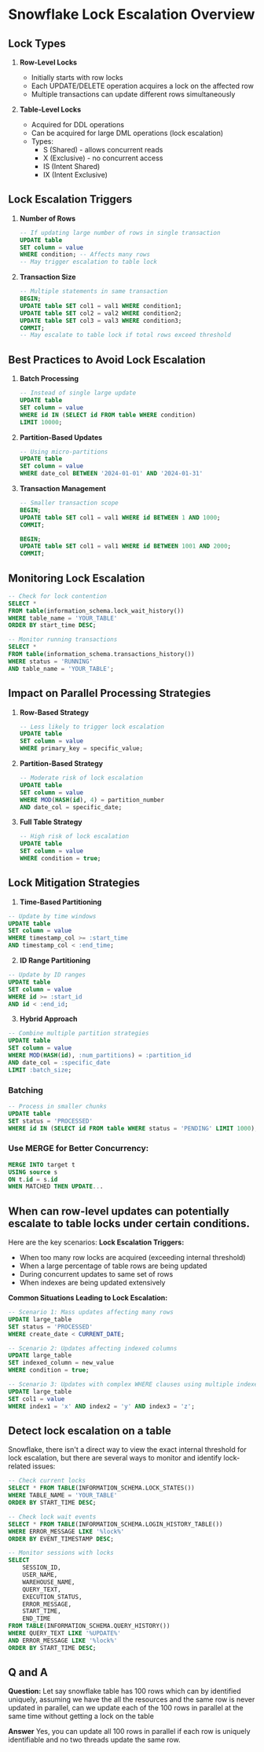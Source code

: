 # Snowflake Lock Escalation Overview

## Lock Types
1. **Row-Level Locks**
   - Initially starts with row locks
   - Each UPDATE/DELETE operation acquires a lock on the affected row
   - Multiple transactions can update different rows simultaneously

2. **Table-Level Locks**
   - Acquired for DDL operations
   - Can be acquired for large DML operations (lock escalation)
   - Types:
     - S (Shared) - allows concurrent reads
     - X (Exclusive) - no concurrent access
     - IS (Intent Shared)
     - IX (Intent Exclusive)

## Lock Escalation Triggers

1. **Number of Rows**
   ```sql
   -- If updating large number of rows in single transaction
   UPDATE table 
   SET column = value 
   WHERE condition; -- Affects many rows
   -- May trigger escalation to table lock
   ```

2. **Transaction Size**
   ```sql
   -- Multiple statements in same transaction
   BEGIN;
   UPDATE table SET col1 = val1 WHERE condition1;
   UPDATE table SET col2 = val2 WHERE condition2;
   UPDATE table SET col3 = val3 WHERE condition3;
   COMMIT;
   -- May escalate to table lock if total rows exceed threshold
   ```

## Best Practices to Avoid Lock Escalation

1. **Batch Processing**
   ```sql
   -- Instead of single large update
   UPDATE table 
   SET column = value 
   WHERE id IN (SELECT id FROM table WHERE condition)
   LIMIT 10000;
   ```

2. **Partition-Based Updates**
   ```sql
   -- Using micro-partitions
   UPDATE table 
   SET column = value 
   WHERE date_col BETWEEN '2024-01-01' AND '2024-01-31'
   ```

3. **Transaction Management**
   ```sql
   -- Smaller transaction scope
   BEGIN;
   UPDATE table SET col1 = val1 WHERE id BETWEEN 1 AND 1000;
   COMMIT;
   
   BEGIN;
   UPDATE table SET col1 = val1 WHERE id BETWEEN 1001 AND 2000;
   COMMIT;
   ```

## Monitoring Lock Escalation

```sql
-- Check for lock contention
SELECT * 
FROM table(information_schema.lock_wait_history())
WHERE table_name = 'YOUR_TABLE'
ORDER BY start_time DESC;

-- Monitor running transactions
SELECT * 
FROM table(information_schema.transactions_history())
WHERE status = 'RUNNING'
AND table_name = 'YOUR_TABLE';
```

## Impact on Parallel Processing Strategies

1. **Row-Based Strategy**
   ```sql
   -- Less likely to trigger lock escalation
   UPDATE table 
   SET column = value 
   WHERE primary_key = specific_value;
   ```

2. **Partition-Based Strategy**
   ```sql
   -- Moderate risk of lock escalation
   UPDATE table 
   SET column = value 
   WHERE MOD(HASH(id), 4) = partition_number
   AND date_col = specific_date;
   ```

3. **Full Table Strategy**
   ```sql
   -- High risk of lock escalation
   UPDATE table 
   SET column = value 
   WHERE condition = true;
   ```

## Lock Mitigation Strategies

1. **Time-Based Partitioning**
```sql
-- Update by time windows
UPDATE table 
SET column = value 
WHERE timestamp_col >= :start_time 
AND timestamp_col < :end_time;
```

2. **ID Range Partitioning**
```sql
-- Update by ID ranges
UPDATE table 
SET column = value 
WHERE id >= :start_id 
AND id < :end_id;
```

3. **Hybrid Approach**
```sql
-- Combine multiple partition strategies
UPDATE table 
SET column = value 
WHERE MOD(HASH(id), :num_partitions) = :partition_id
AND date_col = :specific_date
LIMIT :batch_size;
```

### Batching
```sql
-- Process in smaller chunks
UPDATE table 
SET status = 'PROCESSED'
WHERE id IN (SELECT id FROM table WHERE status = 'PENDING' LIMIT 1000);
```

### Use MERGE for Better Concurrency:
```sql
MERGE INTO target t
USING source s
ON t.id = s.id
WHEN MATCHED THEN UPDATE...
```

## When can row-level updates can potentially escalate to table locks under certain conditions. 

Here are the key scenarios:
**Lock Escalation Triggers:**
* When too many row locks are acquired (exceeding internal threshold)
* When a large percentage of table rows are being updated
* During concurrent updates to same set of rows
* When indexes are being updated extensively

**Common Situations Leading to Lock Escalation:**
```sql
-- Scenario 1: Mass updates affecting many rows
UPDATE large_table 
SET status = 'PROCESSED' 
WHERE create_date < CURRENT_DATE;

-- Scenario 2: Updates affecting indexed columns
UPDATE large_table 
SET indexed_column = new_value 
WHERE condition = true;

-- Scenario 3: Updates with complex WHERE clauses using multiple indexes
UPDATE large_table 
SET col1 = value 
WHERE index1 = 'x' AND index2 = 'y' AND index3 = 'z';
```

## Detect lock escalation on a table 

Snowflake, there isn't a direct way to view the exact internal threshold for lock escalation, but there are several ways
to monitor and identify lock-related issues:
```sql
-- Check current locks
SELECT * FROM TABLE(INFORMATION_SCHEMA.LOCK_STATES())
WHERE TABLE_NAME = 'YOUR_TABLE'
ORDER BY START_TIME DESC;

-- Check lock wait events
SELECT * FROM TABLE(INFORMATION_SCHEMA.LOGIN_HISTORY_TABLE())
WHERE ERROR_MESSAGE LIKE '%lock%'
ORDER BY EVENT_TIMESTAMP DESC;

-- Monitor sessions with locks
SELECT 
    SESSION_ID,
    USER_NAME,
    WAREHOUSE_NAME,
    QUERY_TEXT,
    EXECUTION_STATUS,
    ERROR_MESSAGE,
    START_TIME,
    END_TIME
FROM TABLE(INFORMATION_SCHEMA.QUERY_HISTORY())
WHERE QUERY_TEXT LIKE '%UPDATE%'
AND ERROR_MESSAGE LIKE '%lock%'
ORDER BY START_TIME DESC;
```



## Q and A
**Question:**
Let say snowflake table has 100 rows which can by identified uniquely, assuming we have the all the resources and the
same row is never updated in parallel, can we update each of the 100 rows in parallel at the same time without getting a
lock on the table

**Answer**
Yes, you can update all 100 rows in parallel if each row is uniquely identifiable and no two threads update the same row. 